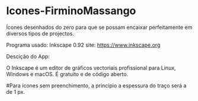 # Icones-FirminoMassango
 Ícones desenhados do zero para que se possam encaixar perfeitamente em diversos tipos de projectos.

Programa usado: Inkscape 0.92
site: https://www.inkscape.org

Descição do App: 
                    
 O Inkscape é um editor de gráficos vectoriais profissional para Linux, Windows e macOS. É gratuito e de código aberto.


#Para ícones sem preenchimento, a princípio a espessura do traço será a de 1 px.
